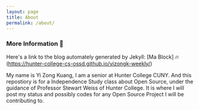 ```yaml
---
layout: page
title: About
permalink: /about/
---
```


### More Information :dragon:

Here's a link to the blog automately generated by Jekyll: [Ma Block] :fire:(https://hunter-college-cs-ossd.github.io/yizongk-weekly/)

My name is Yi Zong Kuang, I am a senior at Hunter College CUNY. And this repostiory is for a Independence Study class about Open Source, under the guidance of Professor Stewart Weiss of Hunter College. It is where I will post my status and possibly codes for any Open Source Project I will be contributing to.

